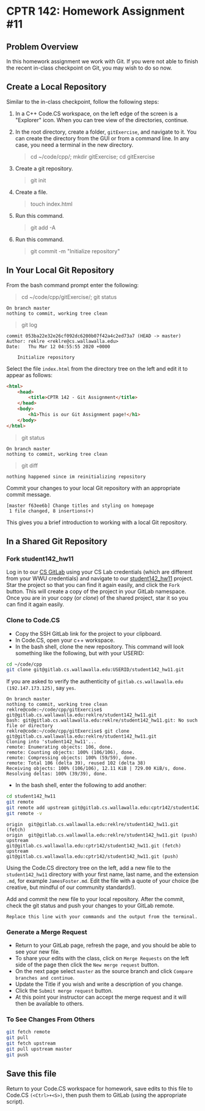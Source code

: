 # CPTR 142: Homework Assignment #11

## Problem Overview

In this homework assignment we work with Git.
If you were not able to finish the recent in-class checkpoint on Git, you may wish to do so now.

## Create a Local Repository

Similar to the in-class checkpoint, follow the following steps:

1. In a C++ Code.CS workspace, on the left edge of the screen is a "Explorer" icon.
  When you can tree view of the directories, continue.

1. In the root directory, create a folder, `gitExercise`, and navigate to it.
  You can create the directory from the GUI or from a command line.
  In any case, you need a terminal in the new directory.

    > cd ~/code/cpp/; mkdir gitExercise; cd gitExercise

1. Create a git repository.

    > git init

1. Create a file.

    > touch index.html

1. Run this command.

    > git add -A

1. Run this command.

    > git commit -m "Initialize repository"

## In Your Local Git Repository

From the bash command prompt enter the following:
> cd ~/code/cpp/gitExercise/; git status

```text
On branch master
nothing to commit, working tree clean
```

> git log

```text
commit 053ba22e32e26cf092dc6200b07f42a4c2ed73a7 (HEAD -> master)
Author: reklre <reklre@cs.wallawalla.edu>
Date:   Thu Mar 12 04:55:55 2020 +0000

    Initialize repository
```

Select the file `index.html` from the directory tree on the left and edit it to appear as follows:

```html
<html>
    <head>
        <title>CPTR 142 - Git Assignment</title>
    </head>
    <body>
        <h1>This is our Git Assignment page!</h1>
    </body>
</html>
```

> git status

```text
On branch master
nothing to commit, working tree clean
```

> git diff

```text
nothing happened since im reinitializing repository
```

Commit your changes to your local Git repository with an appropriate commit message.

```text
[master f63ee6b] Change titles and styling on homepage
 1 file changed, 8 insertions(+)
```

This gives you a brief introduction to working with a local Git repository.

## In a Shared Git Repository

### Fork student142_hw11

Log in to our [CS GitLab](https://gitlab.cs.wallawalla.edu/) using your CS Lab credentials
(which are different from your WWU credentials) and navigate to our
[student142_hw11](https://gitlab.cs.wallawalla.edu/cptr142/student142_hw11) project.
Star the project so that you can find it again easily, and click the `Fork` button.
This will create a copy of the project in your GitLab namespace.
Once you are in your copy (or _clone_) of the shared project, star it so you can find it again easily.

### Clone to Code.CS

* Copy the SSH GitLab link for the project to your clipboard.
* In Code.CS, open your c++ workspace.
* In the bash shell, clone the new repository.
  This command will look something like the following, but with your USERID:

```sh
cd ~/code/cpp
git clone git@gitlab.cs.wallawalla.edu:USERID/student142_hw11.git
```

If you are asked to verify the authenticity of `gitlab.cs.wallawalla.edu (192.147.173.125)`, say `yes`.

```text
On branch master
nothing to commit, working tree clean
reklre@code:~/code/cpp/gitExercise$ git@gitlab.cs.wallawalla.edu:reklre/student142_hw11.git
bash: git@gitlab.cs.wallawalla.edu:reklre/student142_hw11.git: No such file or directory
reklre@code:~/code/cpp/gitExercise$ git clone git@gitlab.cs.wallawalla.edu:reklre/student142_hw11.git
Cloning into 'student142_hw11'...
remote: Enumerating objects: 106, done.
remote: Counting objects: 100% (106/106), done.
remote: Compressing objects: 100% (59/59), done.
remote: Total 106 (delta 39), reused 102 (delta 38)
Receiving objects: 100% (106/106), 12.11 KiB | 729.00 KiB/s, done.
Resolving deltas: 100% (39/39), done.
```

* In the bash shell, enter the following to add another:

```sh
cd student142_hw11
git remote
git remote add upstream git@gitlab.cs.wallawalla.edu:cptr142/student142_hw11.git
git remote -v
```

```text
origin  git@gitlab.cs.wallawalla.edu:reklre/student142_hw11.git (fetch)
origin  git@gitlab.cs.wallawalla.edu:reklre/student142_hw11.git (push)
upstream        git@gitlab.cs.wallawalla.edu:cptr142/student142_hw11.git (fetch)
upstream        git@gitlab.cs.wallawalla.edu:cptr142/student142_hw11.git (push)
```

Using the Code.CS directory tree on the left, add a new file to the `student142_hw11` directory
with your first name, last name, and the extension `.md`, for example `JamesFoster.md`.
Edit the file with a quote of your choice (be creative, but mindful of our community standards!).

Add and commit the new file to your local repository.
After the commit, check the git status and push your changes to your GitLab remote.

```text
Replace this line with your commands and the output from the terminal.
```

### Generate a Merge Request

* Return to your GitLab page, refresh the page, and you should be able to see your new file.
* To share your edits with the class, click on `Merge Requests` on the left side of the page
  then click the `New merge request` button.
* On the next page select `master` as the source branch and click `Compare branches and continue`.
* Update the Title if you wish and write a description of you change.
* Click the `Submit merge request` button.
* At this point your instructor can accept the merge request and it will then be available to others.

### To See Changes From Others

```sh
git fetch remote
git pull
git fetch upstream
git pull upstream master
git push
```

## Save this file

Return to your Code.CS workspace for homework, save edits to this file to Code.CS `(<Ctrl>+<S>)`,
then push them to GitLab (using the appropriate script).
